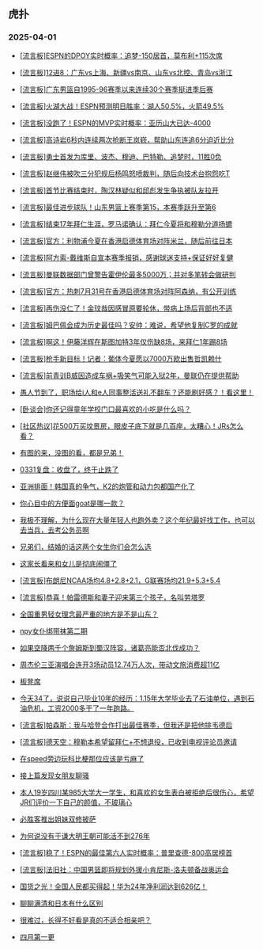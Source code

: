 ## 虎扑 
### 2025-04-01

+ [[流言板]ESPN的DPOY实时概率：追梦-150居首，莫布利+115次席](https://bbs.hupu.com/631475237.html)

+ [[流言板]12进8：广东vs上海、新疆vs南京、山东vs北控、青岛vs浙江](https://bbs.hupu.com/631474166.html)

+ [[流言板]广东男篮自1995-96赛季以来连续30个赛季挺进季后赛](https://bbs.hupu.com/631473295.html)

+ [[流言板]火湖大战！ESPN预测明日胜率：湖人50.5%，火箭49.5%](https://bbs.hupu.com/631471618.html)

+ [[流言板]没跑了！ESPN的MVP实时概率：亚历山大已达-4000](https://bbs.hupu.com/631474647.html)

+ [[流言板]高诗岩6秒内连续两次抢断王岚嵚，帮助山东连追6分迫近比分](https://bbs.hupu.com/631471117.html)

+ [[流言板]勇士首发为库里、波杰、穆迪、巴特勒、追梦时，11胜0负](https://bbs.hupu.com/631472835.html)

+ [[流言板]赵继伟被吹三分犯规后杨鸣怒喷裁判，随后向技术台抱怨吃T](https://bbs.hupu.com/631472195.html)

+ [[流言板]首节比赛结束时，陶汉林疑似和邱彪发生争执被队友拉开](https://bbs.hupu.com/631471219.html)

+ [[流言板]最佳进步球队！山东男篮上赛季第15，本赛季跃升至第6](https://bbs.hupu.com/631474211.html)

+ [[流言板]结束17年拜仁生涯，罗马诺确认：拜仁今夏将和穆勒分道扬镳](https://bbs.hupu.com/631472788.html)

+ [[流言板]官方：利物浦今夏在香港启德体育场对阵米兰，随后前往日本](https://bbs.hupu.com/631467181.html)

+ [[流言板]阿方索-戴维斯自宣本赛季报销，感谢球迷支持+保证好好复健](https://bbs.hupu.com/631468825.html)

+ [[流言板]曼联数据部门曾警告霍伊伦最多5000万；并对多笔转会做研判](https://bbs.hupu.com/631467473.html)

+ [[流言板]官方：热刺7月31号在香港启德体育场对阵阿森纳，有公开训练](https://bbs.hupu.com/631467216.html)

+ [[流言板]再伤没仁了！金玟哉因感冒原要轮休，带病上场后背部也不适](https://bbs.hupu.com/631467973.html)

+ [[流言板]姆巴佩会成为历史最佳吗？安帅：难说，希望他复制C罗的成就](https://bbs.hupu.com/631470707.html)

+ [[流言板]啊这！伊藤洋辉在斯图加特3年仅伤缺8场，来拜仁1年踢8场](https://bbs.hupu.com/631466196.html)

+ [[流言板]枪手新目标！记者：葡体今夏愿以7000万欧出售哲凯赖什](https://bbs.hupu.com/631468134.html)

+ [[流言板]前青训B威因造成车祸+吸笑气可能入狱2年，曼联仍在提供帮助](https://bbs.hupu.com/631466486.html)

+ [愚人节到了，职场给i人和e人同事整活送礼不翻车？还能刷好感？！看这里！](https://bbs.hupu.com/631470205.html)

+ [[卧谈会]你还记得童年学校门口最喜欢的小吃是什么吗？](https://bbs.hupu.com/631472728.html)

+ [[社区热议]花500万买坟景房，眼皮子底下就是几百座，太糟心！JRs怎么看？](https://bbs.hupu.com/631469738.html)

+ [有图的来，没图的看，都是兄弟！](https://bbs.hupu.com/631469788.html)

+ [0331复盘：收盘了，终于止跌了](https://bbs.hupu.com/631471333.html)

+ [亚洲排面！韩国真的争气，K2的炮管和动力包都国产化了](https://bbs.hupu.com/631469693.html)

+ [你心目中的方便面goat是哪一款？](https://bbs.hupu.com/631469598.html)

+ [我极不理解，为什么现在大量年轻人也跑外卖？这个年纪最好找工作，也可以去当兵，去考公务员啊](https://bbs.hupu.com/631469938.html)

+ [兄弟们，结婚的话这两个女生你们会怎么选](https://bbs.hupu.com/631470168.html)

+ [这家长看来和女儿是彻底闹僵了](https://bbs.hupu.com/631469609.html)

+ [[流言板]布朗尼NCAA场均4.8+2.8+2.1，G联赛场均21.9+5.3+5.4](https://bbs.hupu.com/631475320.html)

+ [[流言板]恭喜！帕雷德斯和妻子迎来第三个孩子，名叫劳塔罗](https://bbs.hupu.com/631470178.html)

+ [全国重男轻女理念最严重的地方是不是山东？](https://bbs.hupu.com/631470864.html)

+ [npy女仆绑带袜第二期](https://bbs.hupu.com/631474972.html)

+ [如果空降两千个詹姆斯到蜀汉阵容，诸葛亮能否北伐成功？](https://bbs.hupu.com/631472971.html)

+ [周杰伦三亚演唱会连开3场动员12.74万人次，带动文旅消费超11亿](https://bbs.hupu.com/631473528.html)

+ [板凳席](https://bbs.hupu.com/631470247.html)

+ [今天34了，说说自己毕业10年的经历：1.15年大学毕业去了石油单位，遇到石油危机，工资2000多干了一年跑路。](https://bbs.hupu.com/631472132.html)

+ [[流言板]帕森斯：我与哈登合作打出最佳赛季，但我还是把他排韦德后](https://bbs.hupu.com/631476210.html)

+ [[流言板]德天空：穆勒本希望留拜仁+不想退役，已收到电视评论员邀请](https://bbs.hupu.com/631474247.html)

+ [在speed旁边玩科比梗那位应该是亏麻了](https://bbs.hupu.com/631475654.html)

+ [接上篇发现女朋友聊骚](https://bbs.hupu.com/631472785.html)

+ [本人19岁四川某985大学大一学生，和喜欢的女生表白被拒绝后很伤心，希望JR们评价一下自己的颜值，不玻璃心](https://bbs.hupu.com/631476152.html)

+ [必胜客推出姐妹双修披萨](https://bbs.hupu.com/631475676.html)

+ [为何说没有于谦大明王朝可能活不到276年](https://bbs.hupu.com/631471534.html)

+ [[流言板]稳了！ESPN的最佳第六人实时概率：普里查德-800高居榜首](https://bbs.hupu.com/631475625.html)

+ [[流言板]法旧社：中国男篮即将规划外援小肯尼斯-洛夫顿备战奥运会](https://bbs.hupu.com/631476812.html)

+ [国货之光！全国人民都买得起！华为24年净利润达到626亿！](https://bbs.hupu.com/631474804.html)

+ [聊聊满清和日本有什么区别](https://bbs.hupu.com/631475927.html)

+ [很难过，长得不好看是真的不适合相亲吧？](https://bbs.hupu.com/631473830.html)

+ [四月第一更](https://bbs.hupu.com/631476147.html)

